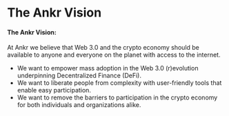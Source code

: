 # The Ankr Vision

#### The Ankr Vision:

At Ankr we believe that Web 3.0 and the crypto economy should be available to anyone and everyone on the planet with access to the internet.

* We want to empower mass adoption in the Web 3.0 (r)evolution underpinning Decentralized Finance (DeFi).
* We want to liberate people from complexity with user-friendly tools that enable easy participation.
* We want to remove the barriers to participation in the crypto economy for both individuals and organizations alike.
